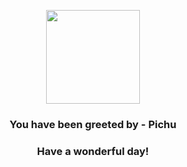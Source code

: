 <p align="center">
    <img src="https://raw.githubusercontent.com/PokeAPI/sprites/master/sprites/pokemon/172.png" width="150" height="150">
</p>
<h3 align="center">You have been greeted by - <b>Pichu</b></h3>
<h3 align="center">Have a wonderful day!</h3>
